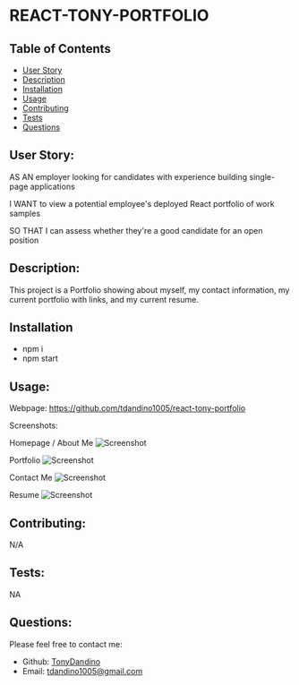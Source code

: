 # REACT-TONY-PORTFOLIO

## Table of Contents 
- [User Story](#user-story)
- [Description](#description)
- [Installation](#installation)
- [Usage](#usage)
- [Contributing](#contributing)
- [Tests](#tests)
- [Questions](#questions)

## User Story:
AS AN employer looking for candidates with experience building single-page applications

I WANT to view a potential employee's deployed React portfolio of work samples

SO THAT I can assess whether they're a good candidate for an open position

## Description:
This project is a Portfolio showing about myself, my contact information, my current portfolio with links, and my current resume.

## Installation
- npm i
- npm start

## Usage:

Webpage: https://github.com/tdandino1005/react-tony-portfolio

Screenshots:

Homepage / About Me
![Screenshot](assets/img/screenshot_1.png)


Portfolio
![Screenshot](assets/img/screenshot_2.png)


Contact Me
![Screenshot](assets/img/screenshot_3.png)


Resume
![Screenshot](assets/img/screenshot_4.png)


## Contributing:
N/A

## Tests:
NA

## Questions:
Please feel free to contact me:
- Github: [TonyDandino](https://github.com/tdandino1005)
- Email: tdandino1005@gmail.com 
